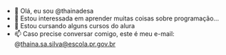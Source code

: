 - 👋 Olá, eu sou @thainadesa
- 👀 Estou interessada em aprender muitas coisas sobre programação...
- 🌱 Estou cursando alguns cursos do alura 
- 📫 Caso precise conversar comigo, este é meu e-mail: @thaina.sa.silva@escola.pr.gov.br

<!---
thainadesa/thainadesa is a ✨ special ✨ repository because its `README.md` (this file) appears on your GitHub profile.
You can click the Preview link to take a look at your changes.
--->
